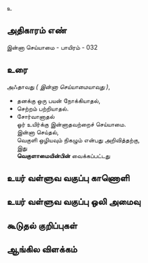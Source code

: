 உ


## அதிகாரம் எண்

இன்னா செய்யாமை - பாயிரம் - 032

## உரை

அஃதாவது _( இன்னா செய்யாமையாவது )_,  

* தனக்கு ஒரு பயன் நோக்கியாதல்,  
* செற்றம் பற்றியாதல்.  
* சோர்வானாதல்  
ஓர் உயிர்க்கு இன்னாதவற்றைச் செய்யாமை.  
இன்னா செய்தல்,  
வெகுளி ஒழியவும் நிகழும் என்பது அறிவித்தற்கு,  
இது  
**வெகுளாமையின்பின்** வைக்கப்பட்டது

## உயர் வள்ளுவ வகுப்பு காணொளி


## உயர் வள்ளுவ வகுப்பு ஒலி அமைவு 


## கூடுதல் குறிப்புகள்


## ஆங்கில விளக்கம்


